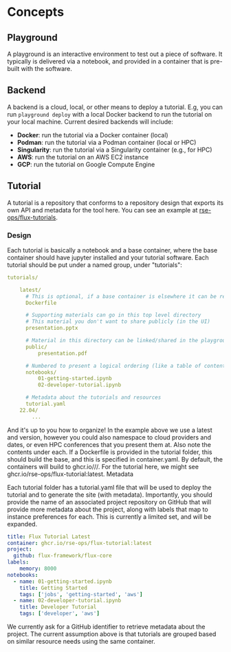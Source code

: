 # Concepts

## Playground

A playground is an interactive environment to test out a piece of software.
It typically is delivered via a notebook, and provided in a container
that is pre-built with the software.

## Backend

A backend is a cloud, local, or other means to deploy a tutorial. E.g,
you can run `playground deploy` with a local Docker backend to run the
tutorial on your local machine. Current desired backends will include:

 - **Docker**: run the tutorial via a Docker container (local)
 - **Podman**: run the tutorial via a Podman container (local or HPC)
 - **Singularity**: run the tutorial via a Singularity container (e.g., for HPC)
 - **AWS**: run the tutorial on an AWS EC2 instance
 - **GCP**: run the tutorial on Google Compute Engine

## Tutorial

A tutorial is a repository that conforms to a repository design that exports
its own API and metadata for the tool here. You can see an example at [rse-ops/flux-tutorials](https://github.com/rse-ops/flux-tutorials/).

### Design

Each tutorial is basically a notebook and a base container, where the base container should have jupyter installed and your tutorial software. Each tutorial should be put under a named group, under "tutorials":

```yaml
tutorials/

    latest/
      # This is optional, if a base container is elsewhere it can be referenced
      Dockerfile

      # Supporting materials can go in this top level directory
      # This material you don't want to share publicly (in the UI)
      presentation.pptx

      # Material in this directory can be linked/shared in the playground
      public/
          presentation.pdf

      # Numbered to present a logical ordering (like a table of contents)
      notebooks/
          01-getting-started.ipynb
          02-developer-tutorial.ipynb

      # Metadata about the tutorials and resources
      tutorial.yaml
    22.04/
        ...
```
And it's up to you how to organize! In the example above we use a latest and version, however you could also namespace to cloud providers and dates, or even HPC conferences that you present them at. Also note the contents under each. If a Dockerfile is provided in the tutorial folder, this should build the base, and this is specified in container.yaml. By default, the containers will build to ghcr.io/<org>/<repository>/<tutorial>. For the tutorial here, we might see ghcr.io/rse-ops/flux-tutorial:latest.
Metadata

Each tutorial folder has a tutorial.yaml file that will be used to deploy the tutorial and to generate the site (with metadata). Importantly, you should provide the name of an associated project repository on GitHub that will provide more metadata about the project, along with labels that map to instance preferences for each. This is currently a limited set, and will be expanded.

```yaml
title: Flux Tutorial Latest
container: ghcr.io/rse-ops/flux-tutorial:latest
project:
  github: flux-framework/flux-core
labels:
    memory: 8000
notebooks:
  - name: 01-getting-started.ipynb
    title: Getting Started
    tags: ['jobs', 'getting-started', 'aws']
  - name: 02-developer-tutorial.ipynb
    title: Developer Tutorial
    tags: ['developer', 'aws']
```
We currently ask for a GitHub identifier to retrieve metadata about the project. The current assumption above is that tutorials are grouped based on similar resource needs using the same container.
